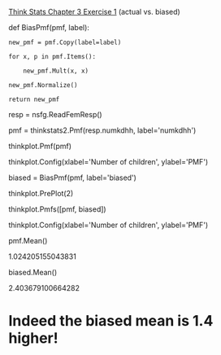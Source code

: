[Think Stats Chapter 3 Exercise 1](http://greenteapress.com/thinkstats2/html/thinkstats2004.html#toc31) (actual vs. biased)

def BiasPmf(pmf, label):

    new_pmf = pmf.Copy(label=label)
    
    for x, p in pmf.Items(): 
    
        new_pmf.Mult(x, x)
        
    new_pmf.Normalize() 
    
    return new_pmf

resp = nsfg.ReadFemResp()

pmf = thinkstats2.Pmf(resp.numkdhh, label='numkdhh')

thinkplot.Pmf(pmf)

thinkplot.Config(xlabel='Number of children', ylabel='PMF')

biased = BiasPmf(pmf, label='biased')

thinkplot.PrePlot(2)

thinkplot.Pmfs([pmf, biased])


thinkplot.Config(xlabel='Number of children', ylabel='PMF')

pmf.Mean()

1.024205155043831

biased.Mean()

2.403679100664282

# Indeed the biased mean is 1.4 higher!


